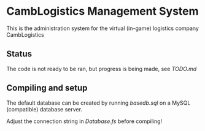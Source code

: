 # CambLogistics Management System
This is the administration system for the virtual (in-game) logistics company CambLogistics
## Status
The code is not ready to be ran, but progress is being made, see *TODO.md*
## Compiling and setup
The default database can be created by running *basedb.sql* on a MySQL (compatible) database server.

Adjust the connection string in *Database.fs* before compiling!
